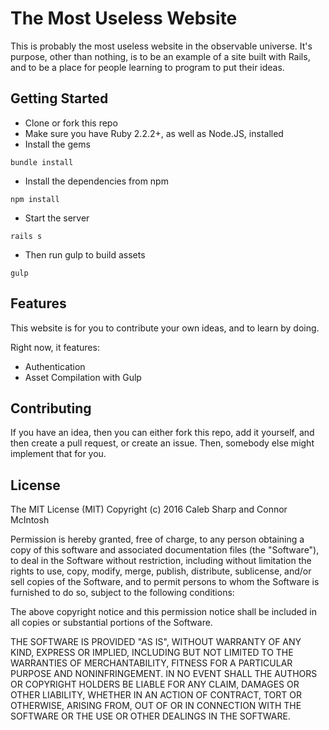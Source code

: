 # The Most Useless Website

This is probably the most useless website in the observable universe. It's purpose, other than nothing,
is to be an example of a site built with Rails, and to be a place for people learning to program to put their ideas.

## Getting Started

* Clone or fork this repo
* Make sure you have Ruby 2.2.2+, as well as Node.JS, installed
* Install the gems
```
bundle install
```

* Install the dependencies from npm
```
npm install
```

* Start the server
```
rails s
```

* Then run gulp to build assets
```
gulp
```

## Features
This website is for you to contribute your own ideas, and to learn by doing.

Right now, it features:

* Authentication
* Asset Compilation with Gulp

## Contributing
If you have an idea, then you can either fork this repo, add it yourself, and then create a pull request, or create an issue. Then, somebody else might implement that for you.

## License
The MIT License (MIT)
Copyright (c) 2016 Caleb Sharp and Connor McIntosh

Permission is hereby granted, free of charge, to any person obtaining a copy of this software and associated documentation files (the "Software"), to deal in the Software without restriction, including without limitation the rights to use, copy, modify, merge, publish, distribute, sublicense, and/or sell copies of the Software, and to permit persons to whom the Software is furnished to do so, subject to the following conditions:

The above copyright notice and this permission notice shall be included in all copies or substantial portions of the Software.

THE SOFTWARE IS PROVIDED "AS IS", WITHOUT WARRANTY OF ANY KIND, EXPRESS OR IMPLIED, INCLUDING BUT NOT LIMITED TO THE WARRANTIES OF MERCHANTABILITY, FITNESS FOR A PARTICULAR PURPOSE AND NONINFRINGEMENT. IN NO EVENT SHALL THE AUTHORS OR COPYRIGHT HOLDERS BE LIABLE FOR ANY CLAIM, DAMAGES OR OTHER LIABILITY, WHETHER IN AN ACTION OF CONTRACT, TORT OR OTHERWISE, ARISING FROM, OUT OF OR IN CONNECTION WITH THE SOFTWARE OR THE USE OR OTHER DEALINGS IN THE SOFTWARE.
